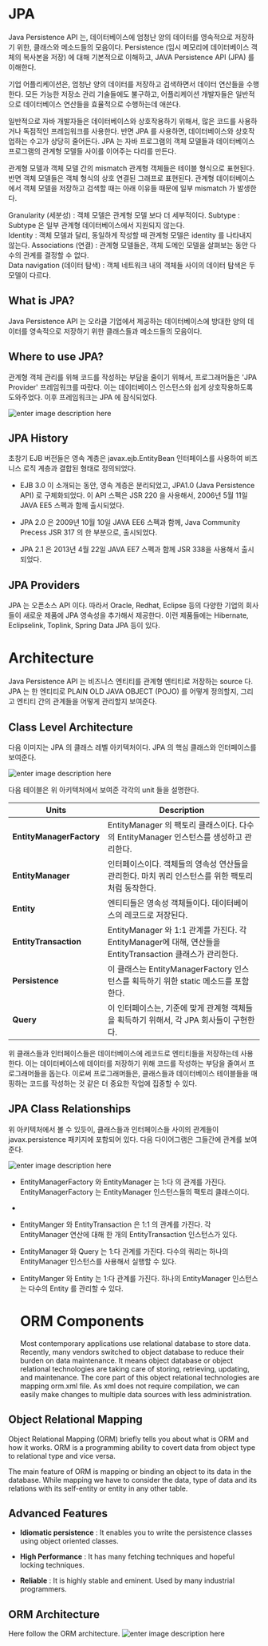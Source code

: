 # JPA

Java Persistence API 는, 데이터베이스에 엄청난 양의 데이터를 영속적으로 저장하기 위한, 클래스와 메소드들의 모음이다. Persistence (임시 메모리에 데이터베이스 객체의 복사본을 저장) 에 대해 기본적으로 이해하고, JAVA Persistence API (JPA) 를 이해한다.

기업 어플리케이션은, 엄청난 양의 데이터를 저장하고 검색하면서 데이터 연산들을 수행한다. 모든 가능한 저장소 관리 기술들에도 불구하고, 어플리케이션 개발자들은 일반적으로 데이터베이스 연산들을 효율적으로 수행하는데 애쓴다. 

일반적으로 자바 개발자들은 데이터베이스와 상호작용하기 위해서, 많은 코드를 사용하거나 독점적인 프레임워크를 사용한다. 반면 JPA 를 사용하면, 데이터베이스와 상호작업하는 수고가 상당히 줄어든다. JPA 는 자바 프로그램의 객체 모델들과 데이터베이스 프로그램의 관계형 모델들 사이를 이어주는 다리를 만든다. 

관계형 모델과 객체 모델 간의 mismatch
관계형 객체들은 테이블 형식으로 표현된다. 반면 객체 모델들은 객체 형식의 상호 연결된 그래프로 표현된다. 관계형 데이터베이스에서 객체 모델을 저장하고 검색할 때는 아래 이유들 때문에 일부 mismatch 가 발생한다. 

Granularity (세분성) : 객체 모델은 관계형 모델 보다 더 세부적이다.
Subtype : Subtype 은 일부 관계형 데이터베이스에서 지원되지 않는다.  
Identity : 객체 모델과 달리, 동일하게 작성할 때 관계형 모델은 identity 를 나타내지 않는다. 
Associations (연결) : 관계형 모델들은, 객체 도메인 모델을 살펴보는 동안 다수의 관계를 결정할 수 없다.  
Data navigation (데이터 탐색) : 객체 네트워크 내의 객체들 사이의 데이터 탐색은 두 모델이 다르다.

## What is JPA?

Java Persistence API 는 오라클 기업에서 제공하는 데이터베이스에 방대한 양의 데이터를 영속적으로 저장하기 위한 클래스들과 메소드들의 모음이다. 

## Where to use JPA?

관계형 객체 관리를 위해 코드를 작성하는 부담을 줄이기 위해서, 프로그래머들은 'JPA Provider' 프레임워크를 따랐다. 이는 데이터베이스 인스턴스와 쉽게 상호작용하도록 도와주었다. 이후 프레임워크는 JPA 에 잠식되었다.  

![enter image description here](https://www.tutorialspoint.com/jpa/images/jpa_provider.png)

## JPA History

초창기 EJB 버전들은 영속 계층은 javax.ejb.EntityBean 인터페이스를 사용하여 비즈니스 로직 계층과 결합된  형태로 정의되었다. 

- EJB 3.0 이 소개되는 동안, 영속 계층은 분리되었고, JPA1.0 (Java Persistence API) 로 구체화되었다. 이 API 스펙은 JSR 220 을 사용해서, 2006년 5월 11일 JAVA EE5 스펙과 함께 출시되었다. 

- JPA 2.0 은 2009년 10월 10일 JAVA EE6 스펙과 함께, Java Community Precess JSR 317 의 한 부분으로, 출시되었다. 

- JPA 2.1 은 2013년 4월 22일 JAVA EE7 스펙과 함께 JSR 338을 사용해서 출시되었다. 

## JPA Providers

JPA 는 오픈소스 API 이다. 따라서 Oracle, Redhat, Eclipse 등의 다양한 기업의 회사들이 새로운 제품에 JPA 영속성을 추가해서 제공한다. 이런 제품들에는 Hibernate, Eclipselink, Toplink, Spring Data JPA 등이 있다. 

# Architecture

Java Persistence API 는 비즈니스 엔티티를 관계형 엔티티로 저장하는 source 다. JPA 는 한 엔티티로 PLAIN OLD JAVA OBJECT (POJO) 를 어떻게 정의할지, 그리고 엔티티 간의 관계들을 어떻게 관리할지 보여준다.

## Class Level Architecture

다음 이미지는 JPA 의 클래스 레벨 아키텍처이다. JPA 의 핵심 클래스와 인터페이스를 보여준다.

![enter image description here](https://www.tutorialspoint.com/jpa/images/jpa_class_level_architecture.png)

다음 테이블은 위 아키텍처에서 보여준 각각의 unit 들을 설명한다.

|      Units     | Description                         |
|----------------|-------------------------------------|
| **EntityManagerFactory** | EntityManager 의 팩토리 클래스이다. 다수의 EntityManager 인스턴스를 생성하고 관리한다. |
| **EntityManager** | 인터페이스이다. 객체들의 영속성 연산들을 관리한다. 마치 쿼리 인스턴스를 위한 팩토리 처럼 동작한다. |
| **Entity** | 엔티티들은 영속성 객체들이다. 데이터베이스의 레코드로 저장된다.   |
| **EntityTransaction** | EntityManager 와 1:1 관계를 가진다. 각 EntityManager에 대해, 연산들을 EntityTransaction 클래스가 관리한다.  |
| **Persistence** | 이 클래스는 EntityManagerFactory 인스턴스를 획득하기 위한 static 메소드를 포함한다. |
| **Query** | 이 인터페이스는, 기준에 맞게 관계형 객체들을 획득하기 위해서, 각 JPA 회사들이 구현한다. |

위 클래스들과 인터페이스들은 데이터베이스에 레코드로 엔티티들을 저장하는데 사용한다. 이는 데이터베이스에 데이터를 저장하기 위해 코드를 작성하는 부담을 줄여서 프로그래머들을 돕는다. 이로써 프로그래머들은, 클래스들과 데이터베이스 테이블들을 매핑하는 코드를 작성하는 것 같은 더 중요한 작업에 집중할 수 있다. 

## JPA Class Relationships

위 아키텍처에서 볼 수 있듯이, 클래스들과 인터페이스들 사이의 관계들이 javax.persistence 패키지에 포함되어 있다. 다음 다이어그램은 그들간에 관계를 보여준다.

![enter image description here](https://www.tutorialspoint.com/jpa/images/jpa_class_relationships.png)

- EntityManagerFactory 와 EntityManager 는 1:다 의 관계를 가진다. EntityManagerFactory 는 EntityManager 인스턴스들의 팩토리 클래스이다. 
- 
- EntityManger 와 EntityTransaction 은 1:1 의 관계를 가진다. 각 EntityManager 연산에 대해 한 개의 EntityTransaction 인스턴스가 있다. 

- EntityManager 와 Query 는 1:다 관계를 가진다. 다수의 쿼리는 하나의 EntityManager 인스턴스를 사용해서 실행할 수 있다. 

- EntityManger 와 Entity 는 1:다 관계를 가진다. 하나의 EntityManager 인스턴스는 다수의 Entity 를 관리할 수 있다. 
    
  # ORM Components
  
  Most contemporary applications use relational database to store data. Recently, many vendors switched to object database to reduce their burden on data maintenance. It means object database or object relational technologies are taking care of storing, retrieving, updating, and maintenance. The core part of this object relational technologies are mapping orm.xml file. As xml does not require compilation, we can easily make changes to multiple data sources with less administration.

## Object Relational Mapping

Object Relational Mapping (ORM) briefly tells you about what is ORM and how it works. ORM is a programming ability to covert data from object type to relational type and vice versa.

The main feature of ORM is mapping or binding an object to its data in the database. While mapping we have to consider the data, type of data and its relations with its self-entity or entity in any other table.

## Advanced Features

-   **Idiomatic persistence**  : It enables you to write the persistence classes using object oriented classes.
    
-   **High Performance**  : It has many fetching techniques and hopeful locking techniques.
    
-   **Reliable**  : It is highly stable and eminent. Used by many industrial programmers.
    

## ORM Architecture

Here follow the ORM architecture.
![enter image description here](https://www.tutorialspoint.com/jpa/images/object_relational_mapping.png)


  
<!--stackedit_data:
eyJoaXN0b3J5IjpbLTE5MTY0NTg5NTMsMTc3NTQxODU5OCwtMj
A5NTU2NzU3Nyw3NjQ2MTkyNjIsMzU5MTk1MTIyLDE0MzE1MzI3
MjYsMzY2OTgxMTk5LDE4MDEzMzUwNjUsNzI4MDExMTU3LDY1MT
k1MTQ5LC0xOTUyODU2MzA4XX0=
-->